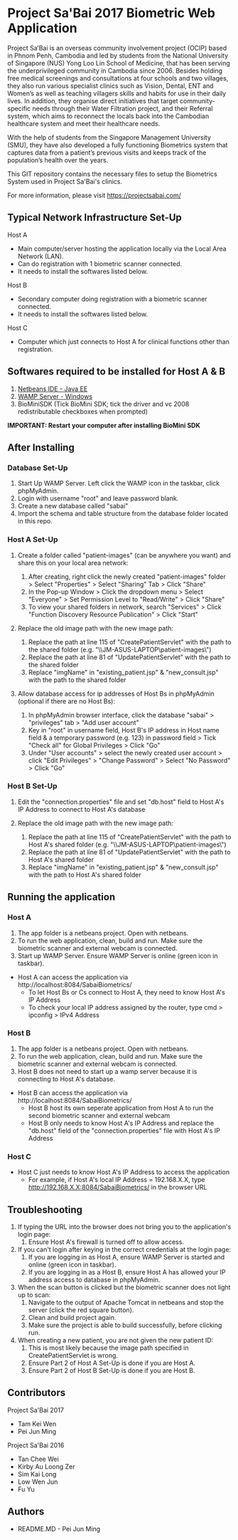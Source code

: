 # Project Sa'Bai 2017 Biometric Web Application
Project Sa’Bai is an overseas community involvement project (OCIP) based in Phnom Penh, Cambodia and led by students from the National University of Singapore (NUS) Yong Loo Lin School of Medicine, that has been serving the underprivileged community in Cambodia since 2006. Besides holding free medical screenings and consultations at four schools and two villages, they also run various specialist clinics such as Vision, Dental, ENT and Women’s as well as teaching villagers skills and habits for use in their daily lives. In addition, they organise direct initiatives that target community-specific needs through their Water Filtration project, and their Referral system, which aims to reconnect the locals back into the Cambodian healthcare system and meet their healthcare needs.

With the help of students from the Singapore Management University (SMU), they have also developed a fully functioning Biometrics system that captures data from a patient’s previous visits and keeps track of the population’s health over the years.

This GIT repository contains the necessary files to setup the Biometrics System used in Project Sa'Bai's clinics.

For more information, please visit https://projectsabai.com/

## Typical Network Infrastructure Set-Up

Host A
- Main computer/server hosting the application locally via the Local Area Network (LAN).
- Can do registration with 1 biometric scanner connected.
- It needs to install the softwares listed below.

Host B
- Secondary computer doing registration with a biometric scanner connected.
- It needs to install the softwares listed below.

Host C
- Computer which just connects to Host A for clinical functions other than registration.

## Softwares required to be installed for Host A & B
1. [Netbeans IDE - Java EE](https://netbeans.org/downloads/)
2. [WAMP Server - Windows](http://www.wampserver.com/en/)
3. BioMiniSDK (Tick BioMini SDK; tick the driver and vc 2008 redistributable checkboxes when prompted)

**IMPORTANT: Restart your computer after installing BioMini SDK**

## After Installing
### Database Set-Up
1. Start Up WAMP Server. Left click the WAMP icon in the taskbar, click phpMyAdmin.
2. Login with username "root" and leave password blank.
3. Create a new database called "sabai"
4. Import the schema and table structure from the database folder located in this repo.

### Host A Set-Up
1. Create a folder called "patient-images" (can be anywhere you want) and share this on your local area network:
    1. After creating, right click the newly created "patient-images" folder > Select "Properties" > Select "Sharing" Tab > Click "Share"
    2. In the Pop-up Window > Click the dropdown menu > Select "Everyone" > Set Permission Level to "Read/Write" > Click "Share"
    3. To view your shared folders in network, search "Services" > Click "Function Discovery Resource Publication" > Click "Start"


2. Replace the old image path with the new image path:
    1. Replace the path at line 115 of "CreatePatientServlet" with the path to the shared folder (e.g. "\\\\JM-ASUS-LAPTOP\\patient-images\\")
    2. Replace the path at line 81 of "UpdatePatientServlet" with the path to the shared folder
    3. Replace "imgName" in "existing_patient.jsp" & "new_consult.jsp" with the path to the shared folder


3. Allow database access for ip addresses of Host Bs in phpMyAdmin (optional if there are no Host Bs):
    1. In phpMyAdmin browser interface, click the database "sabai" > "privileges" tab > "Add user account"
    2. Key in "root" in username field, Host B's IP address in Host name field & a temporary password (e.g. 123) in password field > Tick "Check all" for Global Privileges > Click "Go"
    3. Under "User accounts" > select the newly created user account > click "Edit Privileges" > "Change Password" > Select "No Password" > Click "Go"

### Host B Set-Up
1. Edit the "connection.properties" file and set "db.host" field to Host A's IP Address to connect to Host A's database


2. Replace the old image path with the new image path:
    1. Replace the path at line 115 of "CreatePatientServlet" with the path to Host A's shared folder (e.g. "\\\\JM-ASUS-LAPTOP\\patient-images\\")
    2. Replace the path at line 81 of "UpdatePatientServlet" with the path to Host A's shared folder
    3. Replace "imgName" in "existing_patient.jsp" & "new_consult.jsp" with the path to Host A's shared folder

## Running the application
### Host A
1. The app folder is a netbeans project. Open with netbeans.
2. To run the web application, clean, build and run. Make sure the biometric scanner and external webcam is connected.
3. Start up WAMP Server. Ensure WAMP Server is online (green icon in taskbar).

* Host A can access the application via http://localhost:8084/SabaiBiometrics/
    * To let Host Bs or Cs connect to Host A, they need to know Host A's IP Address
    * To check your local IP address assigned by the router, type cmd > ipconfig > IPv4 Address

### Host B
1. The app folder is a netbeans project. Open with netbeans.
2. To run the web application, clean, build and run. Make sure the biometric scanner and external webcam is connected.
3. Host B does not need to start up a wamp server because it is connecting to Host A's database.

* Host B can access the application via http://localhost:8084/SabaiBiometrics/
    * Host B host its own seperate application from Host A to run the second biometric scanner and external webcam
    * Host B only needs to know Host A's IP Address and replace the "db.host" field of the "connection.properties" file with Host A's IP Address

### Host C
* Host C just needs to know Host A's IP Address to access the application
    * For example, if Host A's local IP Address = 192.168.X.X, type http://192.168.X.X:8084/SabaiBiometrics/ in the browser URL

## Troubleshooting
1. If typing the URL into the browser does not bring you to the application's login page:
    1. Ensure Host A's firewall is turned off to allow access.
2. If you can't login after keying in the correct credentials at the login page:
    1. If you are logging in as Host A, ensure WAMP Server is started and online (green icon in taskbar).
    2. If you are logging in as a Host B, ensure Host A has allowed your IP address access to database in phpMyAdmin.
3. When the scan button is clicked but the biometric scanner does not light up to scan:
    1. Navigate to the output of Apache Tomcat in netbeans and stop the server (click the red square button).
    2. Clean and build project again.
    3. Make sure the project is able to build successfully, before clicking run.
4. When creating a new patient, you are not given the new patient ID:
    1. This is most likely because the image path specified in CreatePatientServlet is wrong.
    2. Ensure Part 2 of Host A Set-Up is done if you are Host A. 
    3. Ensure Part 2 of Host B Set-Up is done if you are Host B.

## Contributors
Project Sa'Bai 2017
* Tam Kei Wen
* Pei Jun Ming

Project Sa'Bai 2016
* Tan Chee Wei
* Kirby Au Loong Zer
* Sim Kai Long
* Low Wen Jun
* Fu Yu

## Authors
* README.MD - Pei Jun Ming
